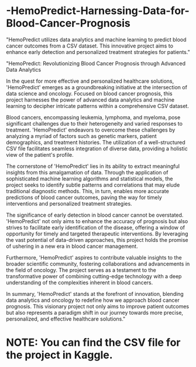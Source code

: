 # -HemoPredict-Harnessing-Data-for-Blood-Cancer-Prognosis
"HemoPredict utilizes data analytics and machine learning to predict blood cancer outcomes from a CSV dataset. This innovative project aims to enhance early detection and personalized treatment strategies for patients."

"HemoPredict: Revolutionizing Blood Cancer Prognosis through Advanced Data Analytics

In the quest for more effective and personalized healthcare solutions, 'HemoPredict' emerges as a groundbreaking initiative at the intersection of data science and oncology. Focused on blood cancer prognosis, this project harnesses the power of advanced data analytics and machine learning to decipher intricate patterns within a comprehensive CSV dataset.

Blood cancers, encompassing leukemia, lymphoma, and myeloma, pose significant challenges due to their heterogeneity and varied responses to treatment. 'HemoPredict' endeavors to overcome these challenges by analyzing a myriad of factors such as genetic markers, patient demographics, and treatment histories. The utilization of a well-structured CSV file facilitates seamless integration of diverse data, providing a holistic view of the patient's profile.

The cornerstone of 'HemoPredict' lies in its ability to extract meaningful insights from this amalgamation of data. Through the application of sophisticated machine learning algorithms and statistical models, the project seeks to identify subtle patterns and correlations that may elude traditional diagnostic methods. This, in turn, enables more accurate predictions of blood cancer outcomes, paving the way for timely interventions and personalized treatment strategies.

The significance of early detection in blood cancer cannot be overstated. 'HemoPredict' not only aims to enhance the accuracy of prognosis but also strives to facilitate early identification of the disease, offering a window of opportunity for timely and targeted therapeutic interventions. By leveraging the vast potential of data-driven approaches, this project holds the promise of ushering in a new era in blood cancer management.

Furthermore, 'HemoPredict' aspires to contribute valuable insights to the broader scientific community, fostering collaborations and advancements in the field of oncology. The project serves as a testament to the transformative power of combining cutting-edge technology with a deep understanding of the complexities inherent in blood cancers.

In summary, 'HemoPredict' stands at the forefront of innovation, blending data analytics and oncology to redefine how we approach blood cancer prognosis. This visionary project not only aims to improve patient outcomes but also represents a paradigm shift in our journey towards more precise, personalized, and effective healthcare solutions."

# NOTE: You can find the CSV file for the project in Kaggle.
